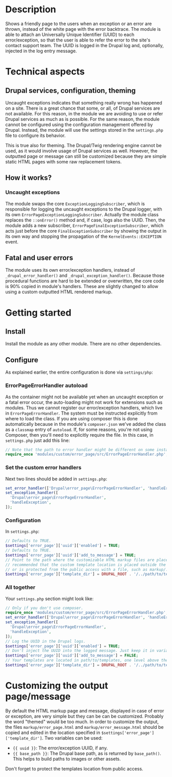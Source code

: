 # Description

Shows a friendly page to the users when an exception or an error are thrown,
instead of the white page with the error backtrace. The module is able to attach
an Universally Unique Identifier (UUID) to each error/exception, so that the
user is able to refer the error to the site's contact support team. The UUID is
logged in the Drupal log and, optionally, injected in the log entry message.

# Technical aspects

## Drupal services, configuration, theming

Uncaught exceptions indicates that something really wrong has happened on a
site. There is a great chance that some, or all, of Drupal services are not
available. For this reason, in the module we are avoiding to use or refer Drupal
services as much as is possible. For the same reason, the module cannot be
configured using the configuration management offered by Drupal. Instead, the
module will use the settings stored in the `settings.php` file to configure its
behavior.

This is true also for theming. The Drupal/Twig rendering engine cannot be used,
as it would involve usage of Drupal services as well. However, the outputted
page or message can still be customized because they are simple static HTML
pages with some raw replacement tokens.

## How it works?

### Uncaught exceptions

The module swaps the core `ExceptionLoggingSubscriber`, which is responsible
for logging the uncaught exceptions to the Drupal logger, with its own
`ErrorPageExceptionLoggingSubscriber`. Actually the module class replaces the
`::onError()` method and, if case, logs also the UUID. Then, the module adds a
new subscriber, `ErrorPageFinalExceptionSubscriber`, which acts just before the
core `FinalExceptionSubscriber` by showing the output in its own way and
stopping the propagation of the `KernelEvents::EXCEPTION` event.

## Fatal and user errors

The module uses its own error/exception handlers, instead of
`_drupal_error_handler()` and `_drupal_exception_handler()`. Because those
procedural functions are hard to be extended or overwritten, the core code is
90% copied in module's handlers. These are slightly changed to allow using a
custom outputted HTML rendered markup.  

# Getting started

## Install

Install the module as any other module. There are no other dependencies.

## Configure

As explained earlier, the entire configuration is done via `settings/php`:

### ErrorPageErrorHandler autoload

As the container might not be available yet when an uncaught exception or a
fatal error occur, the auto-loading might not work for extensions such as
modules. Thus we cannot register our error/exception handlers, which live in
`ErrorPageErrorHandler`. The system must be instructed explicitly from where to
load the class. If you are using composer this is done automatically because in
the module's `composer.json` we've added the class as a `classmap` entry of
`autoload`. If, for some reasons, you're not using Composer, then you'll need to
explicitly require the file. In this case, in `settings.php` just add this line:

```php
// Note that the path to error handler might be different on some installations.
require_once 'modules/custom/error_page/src/ErrorPageErrorHandler.php';
```

### Set the custom error handlers

Next two lines should be added in `settings.php`:

```php
set_error_handler(['Drupal\error_page\ErrorPageErrorHandler', 'handleError']);
set_exception_handler([
  'Drupal\error_page\ErrorPageErrorHandler',
  'handleException',
]);
```

### Configuration

In `settings.php`:

```php
// Defaults to TRUE.
$settings['error_page']['uuid']['enabled'] = TRUE;
// Defaults to TRUE.
$settings['error_page']['uuid']['add_to_message'] = TRUE;
// Point to the path where the customizable HTML markup files are placed. It's
// recommended that the custom template location is placed outside the webtree
// or is protected from the public access with a file, such as markup/.htaccess.
$settings['error_page']['template_dir'] = DRUPAL_ROOT . '/../path/to/templates';
```

### All together

Your `settings.php` section might look like:

```php
// Only if you don't use composer.
require_once 'modules/custom/error_page/src/ErrorPageErrorHandler.php';
set_error_handler(['Drupal\error_page\ErrorPageErrorHandler', 'handleError']);
set_exception_handler([
  'Drupal\error_page\ErrorPageErrorHandler',
  'handleException',
]);
// Log the UUID in the Drupal logs.
$settings['error_page']['uuid']['enabled'] = TRUE;
// Don't inject the UUID into the logged message. Just keep it in variables.
$settings['error_page']['uuid']['add_to_message'] = FALSE;
// Your templates are located in path/to/templates, one level above the webroot.
$settings['error_page']['template_dir'] = DRUPAL_ROOT . '/../path/to/templates';
```

# Customizing the output page/message

By default the HTML markup page and message, displayed in case of error or
exception, are very simple but they can be can be customized. Probably the word
"themed" would be too much. In order to customize the output, the files
`markup/error_page.html` and `markup/error_message.html` should be copied and
edited in the location specified in `$settings['error_page']['template_dir']`.
Two variables can be used:

- `{{ uuid }}`: The error/exception UUID, if any.
- `{{ base_path }}`: The Drupal base path, as is returned by `base_path()`. This
  helps to build paths to images or other assets.

Don't forget to protect the templates location from public access.
